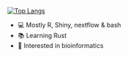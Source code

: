 
[![Top Langs](https://github-readme-stats.vercel.app/api/top-langs/?username=angelovangel&hide_progress=false)](https://github.com/angelovangel/github-readme-stats)

- 💻 Mostly R, Shiny, nextflow & bash
- 📚 Learning Rust
- 🧬 Interested in bioinformatics
<!--
**angelovangel/angelovangel** is a ✨ _special_ ✨ repository because its `README.md` (this file) appears on your GitHub profile.

Here are some ideas to get you started:

- 🔭 I’m currently working on ...
- 🌱 I’m currently learning ...
- 👯 I’m looking to collaborate on ...
- 🤔 I’m looking for help with ...
- 💬 Ask me about ...
- 📫 How to reach me: ...
- 😄 Pronouns: ...
- ⚡ Fun fact: ...
-->
